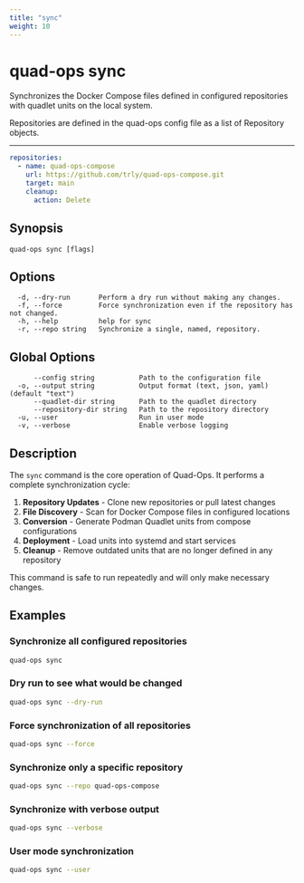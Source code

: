 ```yaml
---
title: "sync"
weight: 10
---
```


# quad-ops sync

Synchronizes the Docker Compose files defined in configured repositories with quadlet units on the local system.

Repositories are defined in the quad-ops config file as a list of Repository objects.

---

```yaml
repositories:
  - name: quad-ops-compose
    url: https://github.com/trly/quad-ops-compose.git
    target: main
    cleanup:
      action: Delete
```

## Synopsis

```
quad-ops sync [flags]
```

## Options

```
  -d, --dry-run       Perform a dry run without making any changes.
  -f, --force         Force synchronization even if the repository has not changed.
  -h, --help          help for sync
  -r, --repo string   Synchronize a single, named, repository.

```

## Global Options

```
      --config string           Path to the configuration file
  -o, --output string           Output format (text, json, yaml) (default "text")
      --quadlet-dir string      Path to the quadlet directory
      --repository-dir string   Path to the repository directory
  -u, --user                    Run in user mode
  -v, --verbose                 Enable verbose logging
```

## Description

The `sync` command is the core operation of Quad-Ops. It performs a complete synchronization cycle:

1. **Repository Updates** - Clone new repositories or pull latest changes
2. **File Discovery** - Scan for Docker Compose files in configured locations
3. **Conversion** - Generate Podman Quadlet units from compose configurations
4. **Deployment** - Load units into systemd and start services
5. **Cleanup** - Remove outdated units that are no longer defined in any repository

This command is safe to run repeatedly and will only make necessary changes.

## Examples

### Synchronize all configured repositories

```bash
quad-ops sync
```

### Dry run to see what would be changed

```bash
quad-ops sync --dry-run
```

### Force synchronization of all repositories

```bash
quad-ops sync --force
```

### Synchronize only a specific repository

```bash
quad-ops sync --repo quad-ops-compose
```

### Synchronize with verbose output

```bash
quad-ops sync --verbose
```

### User mode synchronization

```bash
quad-ops sync --user
```

